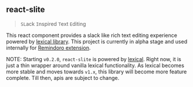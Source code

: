 ## react-slite

> `SL`ack `I`nspired `T`ext `E`diting

This react component provides a slack like rich text editing experience powered by [lexical library](https://lexical.dev). This project is currently in alpha stage and used internally for [Remindoro extension](https://palerdot.in/remindoro).

NOTE: Starting `v0.2.0`, `react-slite` is powered by [lexical](https://github.com/facebook/lexical). Right now, it is just a thin wrapper around vanilla lexical functionality. As lexical becomes more stable and moves towards `v1.x`, this library will become more feature complete. Till then, apis are subject to change.


